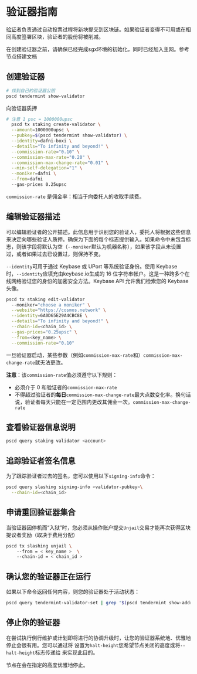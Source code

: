 # 验证器指南

[验证](https://hub.cosmos.network/main/validators/overview.html)者负责通过自动投票过程将新块提交到区块链。如果验证者变得不可用或在相同高度签署区块，验证者的股份将被削减。

在创建验证器之前，请确保已经完成sgx环境的初始化，同时已经加入主网。参考节点搭建文档

## 创建验证器

```bash
# 找到自己的验证器公钥
pscd tendermint show-validator
```

向验证器质押

```bash
# 注意 1 psc = 1000000upsc
  pscd tx staking create-validator \
  --amount=1000000upsc \
  --pubkey=$(pscd tendermint show-validator) \
  --identity=dafni-boxi \
  --details="To infinity and beyond!" \
  --commission-rate="0.10" \
  --commission-max-rate="0.20" \
  --commission-max-change-rate="0.01" \
  --min-self-delegation="1" \
  --moniker=dafni \
  --from=dafni
  --gas-prices 0.25upsc
```

`commission-rate` 是佣金率：相当于向委托人的收取手续费。

## 编辑验证器描述

可以编辑验证者的公开描述。此信息用于识别您的验证人，委托人将根据这些信息来决定向哪些验证人质押。确保为下面的每个标志提供输入。如果命令中未包含标志，则该字段将默认为空（`--moniker`默认为机器名称），如果该字段从未设置过，或者如果过去已设置过，则保持不变。



`--identity`可用于通过 Keybase 或 UPort 等系统验证身份。使用 Keybase 时，`--identity`应填充由keybase.io生成的 16 位字符串帐户。这是一种跨多个在线网络验证您的身份的加密安全方法。Keybase API 允许我们检索您的 Keybase 头像。

```bash
pscd tx staking edit-validator
  --moniker="choose a moniker" \
  --website="https://cosmos.network" \
  --identity=6A0D65E29A4CBC8E \
  --details="To infinity and beyond!" \
  --chain-id=<chain_id> \
  --gas-prices="0.25upsc" \
  --from=<key_name> \
  --commission-rate="0.10"
```

一旦验证器启动，某些参数（例如`commission-max-rate`和）`commission-max-change-rate`就无法更改。

**注意**：该`commission-rate`值必须遵守以下规则：

- 必须介于 0 和验证者的`commission-max-rate`
- 不得超过验证者的**每日**`commission-max-change-rate`最大点数变化率。换句话说，验证者每天只能在一定范围内更改其佣金一次。`commission-max-change-rate`

## 查看验证器信息说明

```bash
pscd query staking validator <account>
```

## 追踪验证者签名信息

为了跟踪验证者过去的签名，您可以使用以下`signing-info`命令：

```bash
pscd query slashing signing-info <validator-pubkey>\
  --chain-id=<chain_id>
```

## 申请重回验证器集合

当验证器因停机而“入狱”时，您必须从操作账户提交`Unjail`交易才能再次获得区块提议者奖励（取决于费用分配）

```bash
pscd tx slashing unjail \ 
	--from = < key_name >  \ 
	--chain-id = < chain_id >
```

## 确认您的验证器正在运行

如果以下命令返回任何内容，则您的验证器处于活动状态：

```bash
pscd query tendermint-validator-set | grep "$(pscd tendermint show-address)"
```

## 停止你的验证器

在尝试执行例行维护或计划即将进行的协调升级时，让您的验证器系统地、优雅地停止会很有用。您可以通过将 设置为`halt-height`您希望节点关闭的高度或将`--halt-height`标志传递给 来实现此目的。

节点在会在指定的高度优雅地停止。
